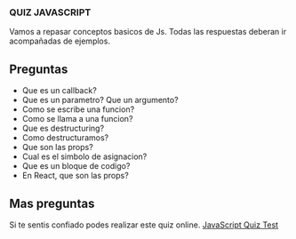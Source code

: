 ### QUIZ JAVASCRIPT

Vamos a repasar conceptos basicos de Js. Todas las respuestas deberan ir acompañadas de ejemplos.

## Preguntas
- Que es un callback?
- Que es un parametro? Que un argumento?
- Como se escribe una funcion?
- Como se llama a una funcion?
- Que es destructuring?
- Como destructuramos?
- Que son las props?
- Cual es el simbolo de asignacion?
- Que es un bloque de codigo?
- En React, que son las props?

## Mas preguntas

Si te sentis confiado podes realizar este quiz online. [JavaScript Quiz Test](https://www.w3schools.com/js/js_quiz.asp)
